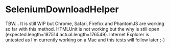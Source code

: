 SeleniumDownloadHelper
======================

TBW...
It is still WIP but Chrome, Safari, Firefox and PhantomJS are working so far with this method.
HTMLUnit is not working but the why is still open (expected.length=187514 actual.length=176549).
Internet Explorer is untested as I'm currently working on a Mac and this tests will follow later ;-)

